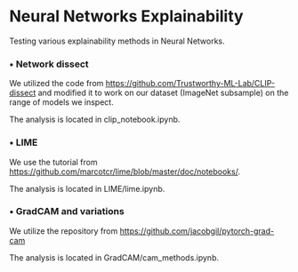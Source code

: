 # Neural Networks Explainability

Testing various explainability methods in Neural Networks.

### • Network dissect

We utilized the code from https://github.com/Trustworthy-ML-Lab/CLIP-dissect and modified it to work on our dataset (ImageNet subsample) on the range of models we inspect.

The analysis is located in clip_notebook.ipynb.

### • LIME

We use the tutorial from https://github.com/marcotcr/lime/blob/master/doc/notebooks/.

The analysis is located in LIME/lime.ipynb.

### • GradCAM and variations

We utilize the repository from https://github.com/jacobgil/pytorch-grad-cam

The analysis is located in GradCAM/cam_methods.ipynb.
